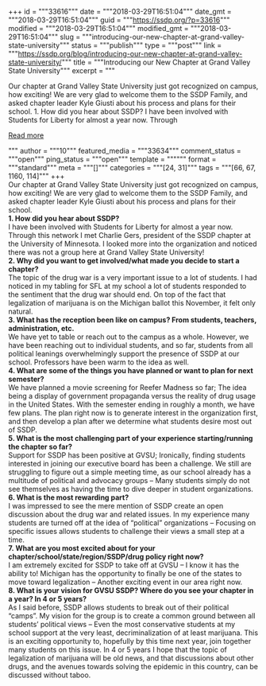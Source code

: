 +++
id = """33616"""
date = """2018-03-29T16:51:04"""
date_gmt = """2018-03-29T16:51:04"""
guid = """https://ssdp.org/?p=33616"""
modified = """2018-03-29T16:51:04"""
modified_gmt = """2018-03-29T16:51:04"""
slug = """introducing-our-new-chapter-at-grand-valley-state-university"""
status = """publish"""
type = """post"""
link = """https://ssdp.org/blog/introducing-our-new-chapter-at-grand-valley-state-university/"""
title = """Introducing our New Chapter at Grand Valley State University"""
excerpt = """<p>Our chapter at Grand Valley State University just got recognized on campus, how exciting! We are very glad to welcome them to the SSDP Family, and asked chapter leader Kyle Giusti about his process and plans for their school. 1. How did you hear about SSDP? I have been involved with Students for Liberty for almost a year now. Through</p>
<div class="h10"></div>
<p><a class="more-link2 flat" href="https://ssdp.org/blog/introducing-our-new-chapter-at-grand-valley-state-university/">Read more</a></p>
"""
author = """10"""
featured_media = """33634"""
comment_status = """open"""
ping_status = """open"""
template = """"""
format = """standard"""
meta = """[]"""
categories = """[24, 31]"""
tags = """[66, 67, 1160, 114]"""
+++
<div>Our chapter at Grand Valley State University just got recognized on campus, how exciting! We are very glad to welcome them to the SSDP Family, and asked chapter leader Kyle Giusti about his process and plans for their school.</div>
<div></div>
<div><strong>1. How did you hear about SSDP?</strong></div>
<div></div>
<div>I have been involved with Students for Liberty for almost a year now. Through this network I met Charlie Gers, president of the SSDP chapter at the University of Minnesota. I looked more into the organization and noticed there was not a group here at Grand Valley State University!</div>
<div></div>
<div><strong>2. Why did you want to get involved/what made you decide to start a chapter?</strong></div>
<div></div>
<div>The topic of the drug war is a very important issue to a lot of students. I had noticed in my tabling for SFL at my school a lot of students responded to the sentiment that the drug war should end. On top of the fact that legalization of marijuana is on the Michigan ballot this November, it felt only natural.</div>
<div></div>
<div><strong>3. What has the reception been like on campus? From students, teachers, administration, etc.</strong></div>
<div></div>
<div>We have yet to table or reach out to the campus as a whole. However, we have been reaching out to individual students, and so far, students from all political leanings overwhelmingly support the presence of SSDP at our school. Professors have been warm to the idea as well.</div>
<div></div>
<div><strong>4. What are some of the things you have planned or want to plan for next semester?</strong></div>
<div></div>
<div>We have planned a movie screening for Reefer Madness so far; The idea being a display of government propaganda versus the reality of drug usage in the United States. With the semester ending in roughly a month, we have few plans. The plan right now is to generate interest in the organization first, and then develop a plan after we determine what students desire most out of SSDP.</div>
<div></div>
<div><strong>5. What is the most challenging part of your experience starting/running the chapter so far?</strong></div>
<div></div>
<div>Support for SSDP has been positive at GVSU; Ironically, finding students interested in joining our executive board has been a challenge. We still are struggling to figure out a simple meeting time, as our school already has a multitude of political and advocacy groups &#8211; Many students simply do not see themselves as having the time to dive deeper in student organizations.</div>
<div></div>
<div><strong>6. What is the most rewarding part?</strong></div>
<div></div>
<div>I was impressed to see the mere mention of SSDP create an open discussion about the drug war and related issues. In my experience many students are turned off at the idea of &#8220;political&#8221; organizations &#8211; Focusing on specific issues allows students to challenge their views a small step at a time.</div>
<div></div>
<div><strong>7. What are you most excited about for your chapter/school/state/region/SSDP/drug policy right now?</strong></div>
<div></div>
<div>I am extremely excited for SSDP to take off at GVSU &#8211; I know it has the ability to! Michigan has the opportunity to finally be one of the states to move toward legalization &#8211; Another exciting event in our area right now.</div>
<div></div>
<div><strong>8. What is your vision for GVSU SSDP? Where do you see your chapter in a year? In 4 or 5 years?</strong></div>
<div></div>
<div>As I said before, SSDP allows students to break out of their political &#8220;camps&#8221;. My vision for the group is to create a common ground between all students&#8217; political views &#8211; Even the most conservative students at my school support at the very least, decriminalization of at least marijuana. This is an exciting opportunity to, hopefully by this time next year, join together many students on this issue. In 4 or 5 years I hope that the topic of legalization of marijuana will be old news, and that discussions about other drugs, and the avenues towards solving the epidemic in this country, can be discussed without taboo.</div>

